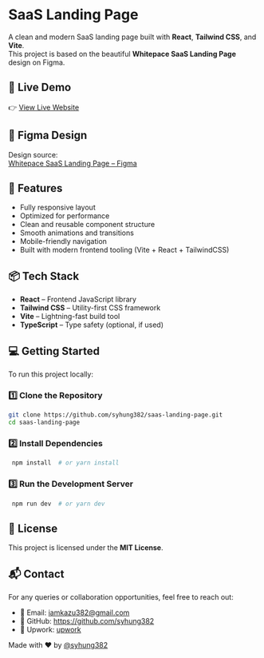 # SaaS Landing Page

A clean and modern SaaS landing page built with **React**, **Tailwind CSS**, and **Vite**.  
This project is based on the beautiful **Whitepace SaaS Landing Page** design on Figma.

## 🔗 Live Demo

👉 [View Live Website](https://saas-landing-page-pink-seven.vercel.app/)

## 🎨 Figma Design

Design source:  
[Whitepace SaaS Landing Page – Figma](https://www.figma.com/community/file/1156860863353724933/whitepace-saas-landing-page)

## 🚀 Features

- Fully responsive layout
- Optimized for performance
- Clean and reusable component structure
- Smooth animations and transitions
- Mobile-friendly navigation
- Built with modern frontend tooling (Vite + React + TailwindCSS)

## 📦 Tech Stack

- **React** – Frontend JavaScript library
- **Tailwind CSS** – Utility-first CSS framework
- **Vite** – Lightning-fast build tool
- **TypeScript** – Type safety (optional, if used)

## 💻 Getting Started

To run this project locally:

### **1️⃣ Clone the Repository**

```sh
git clone https://github.com/syhung382/saas-landing-page.git
cd saas-landing-page
```

### **2️⃣ Install Dependencies**

```sh
 npm install  # or yarn install
```

### **3️⃣ Run the Development Server**

```sh
 npm run dev  # or yarn dev
```

## 📜 License

This project is licensed under the **MIT License**.

## 📬 Contact

For any queries or collaboration opportunities, feel free to reach out:

- 📧 Email: iamkazu382@gmail.com
- 🔗 GitHub: https://github.com/syhung382
- 🔗 Upwork: [upwork](https://upwork.com/freelancers/~01698b265175ff407b)

Made with ❤️ by [@syhung382](https://github.com/syhung382)
